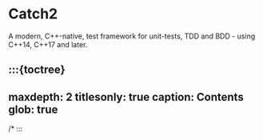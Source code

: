 # Catch2

A modern, C++-native, test framework for unit-tests, TDD and BDD - using C++14, C++17 and later.


:::{toctree}
---
maxdepth: 2
titlesonly: true
caption: Contents
glob: true
---
/*
:::
